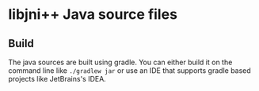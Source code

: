 # libjni++ Java source files

## Build

The java sources are built using gradle.   You can either build it on the command 
line like `./gradlew jar` or use an IDE that supports gradle based projects like 
JetBrains's IDEA.